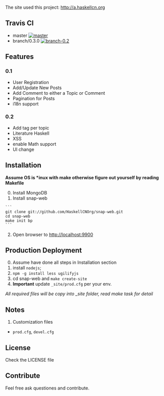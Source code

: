 The site used this project: <http://a.haskellcn.org>

## Travis CI

- master [![master](https://secure.travis-ci.org/HaskellCNOrg/snap-web.png?branch=master)](http://travis-ci.org/HaskellCNOrg/snap-web)
- branch/0.3.0 [![branch-0.2](https://secure.travis-ci.org/HaskellCNOrg/snap-web.png?branch=branch/0.3.0)](http://travis-ci.org/HaskellCNOrg/snap-web)

## Features
### 0.1
 - User Registration
 - Add/Update New Posts
 - Add Comment to either a Topic or Comment
 - Pagination for Posts
 - i18n support

### 0.2
  - Add tag per topic
  - Literature Haskell
  - XSS
  - enable Math support
  - UI change

## Installation

**Assume OS is \*inux with make otherwise figure out yourself by reading Makefile**

  0. Install MongoDB
  1. Install snap-web
  
    ```
    git clone git://github.com/HaskellCNOrg/snap-web.git
    cd snap-web
    make init bp
    ```
    
  2. Open browser to <http://localhost:9900>

## Production Deployment

  0. Assume have done all steps in Installation section
  1. install `nodejs`; 
  2. `npm -g install less ugilifyjs`
  3. cd snap-web and `make create-site`
  4. **Important** update `_site/prod.cfg` per your env.

*All required files will be copy into _site folder, read make task for detail*

## Notes

1. Customization files
  - `prod.cfg`, `devel.cfg`

## License

Check the LICENSE file

## Contribute

Feel free ask questiones and contribute.


 
